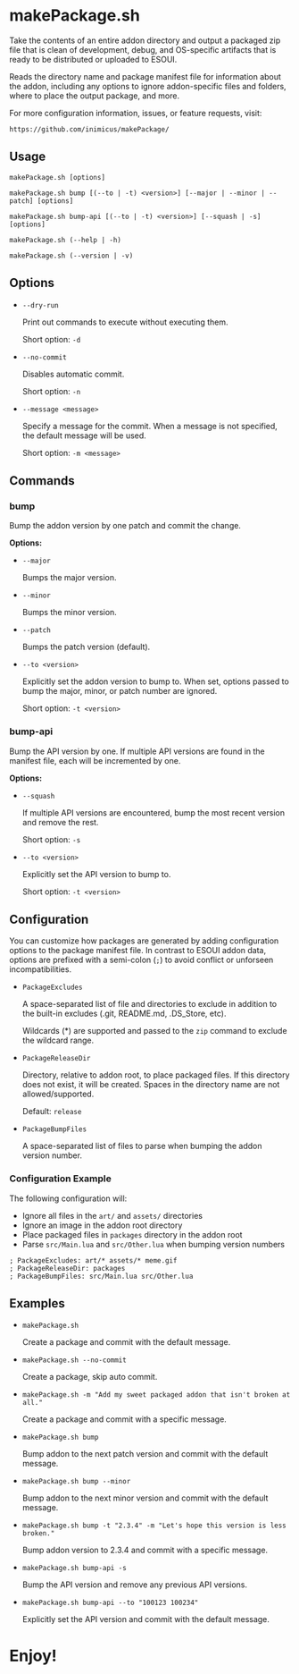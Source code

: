# makePackage.sh

Take the contents of an entire addon directory and output a packaged zip file
that is clean of development, debug, and OS-specific artifacts that is ready
to be distributed or uploaded to ESOUI.

Reads the directory name and package manifest file for information about the addon,
including any options to ignore addon-specific files and folders, where to place
the output package, and more.

For more configuration information, issues, or feature requests, visit:

    https://github.com/inimicus/makePackage/


## Usage

`makePackage.sh [options]`

`makePackage.sh bump [(--to | -t) <version>] [--major | --minor | --patch] [options]`

`makePackage.sh bump-api [(--to | -t) <version>] [--squash | -s] [options]`

`makePackage.sh (--help | -h)`

`makePackage.sh (--version | -v)`


## Options

* `--dry-run`

    Print out commands to execute without executing them.

    Short option: `-d`

* `--no-commit`

    Disables automatic commit.

    Short option: `-n`

* `--message <message>`

    Specify a message for the commit. When a message is not specified, the default message will be used.

    Short option: `-m <message>`


## Commands

### bump

Bump the addon version by one patch and commit the change.

**Options:**

* `--major`

    Bumps the major version.

* `--minor`

    Bumps the minor version.

* `--patch`

    Bumps the patch version (default).

* `--to <version>`

    Explicitly set the addon version to bump to.  When set, options passed to bump the major, minor, or patch number are ignored.

    Short option: `-t <version>`


### bump-api

Bump the API version by one. If multiple API versions are found in the manifest
file, each will be incremented by one.

**Options:**

* `--squash`

    If multiple API versions are encountered, bump the most recent version and remove the rest.

    Short option: `-s`

* `--to <version>`

    Explicitly set the API version to bump to.

    Short option: `-t <version>`

## Configuration

You can customize how packages are generated by adding configuration options to
the package manifest file. In contrast to ESOUI addon data, options are prefixed
with a semi-colon (`;`) to avoid conflict or unforseen incompatibilities.

* `PackageExcludes`

    A space-separated list of file and directories to exclude in addition to the built-in excludes (.git, README.md, .DS_Store, etc).

    Wildcards (*) are supported and passed to the `zip` command to exclude the wildcard range.

* `PackageReleaseDir`

    Directory, relative to addon root, to place packaged files. If this directory does not exist, it will be created. Spaces in the directory name are not allowed/supported.

    Default: `release`

* `PackageBumpFiles`

    A space-separated list of files to parse when bumping the addon version number.

### Configuration Example

The following configuration will:

* Ignore all files in the `art/` and `assets/` directories
* Ignore an image in the addon root directory
* Place packaged files in `packages` directory in the addon root
* Parse `src/Main.lua` and `src/Other.lua` when bumping version numbers

```
; PackageExcludes: art/* assets/* meme.gif
; PackageReleaseDir: packages
; PackageBumpFiles: src/Main.lua src/Other.lua
```

## Examples

* `makePackage.sh`

    Create a package and commit with the default message.

* `makePackage.sh --no-commit`

    Create a package, skip auto commit.

* `makePackage.sh -m "Add my sweet packaged addon that isn't broken at all."`

    Create a package and commit with a specific message.

* `makePackage.sh bump`

    Bump addon to the next patch version and commit with the default message.

* `makePackage.sh bump --minor`

    Bump addon to the next minor version and commit with the default message.

* `makePackage.sh bump -t "2.3.4" -m "Let's hope this version is less broken."`

    Bump addon version to 2.3.4 and commit with a specific message.

* `makePackage.sh bump-api -s`

    Bump the API version and remove any previous API versions.

* `makePackage.sh bump-api --to "100123 100234"`

    Explicitly set the API version and commit with the default message.


# Enjoy!
